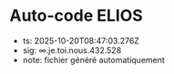 # Auto-code ELIOS
- ts: 2025-10-20T08:47:03.276Z
- sig: ∞.je.toi.nous.432.528
- note: fichier généré automatiquement
